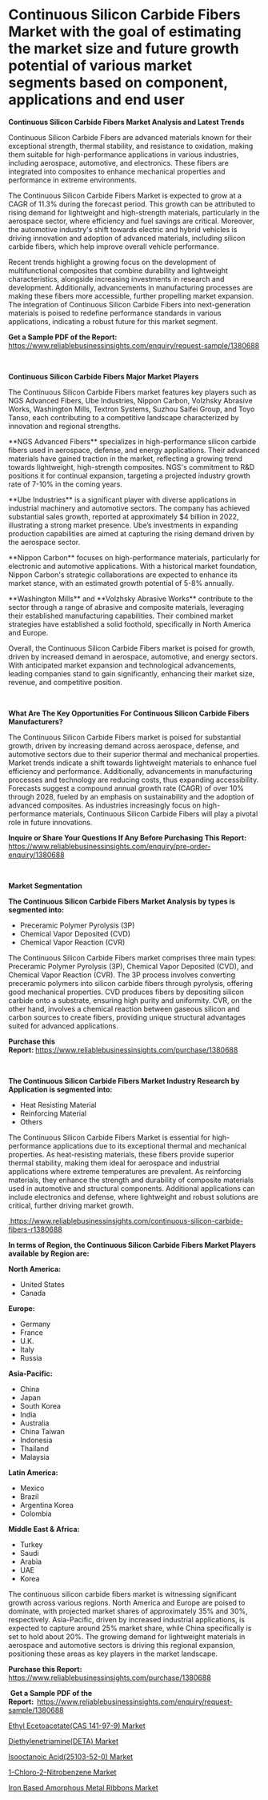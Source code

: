 <p><h1>Continuous Silicon Carbide Fibers Market with the goal of estimating the market size and future growth potential of various market segments based on component, applications and end user</h1></p><p><strong>Continuous Silicon Carbide Fibers Market Analysis and Latest Trends</strong></p>
<p><p>Continuous Silicon Carbide Fibers are advanced materials known for their exceptional strength, thermal stability, and resistance to oxidation, making them suitable for high-performance applications in various industries, including aerospace, automotive, and electronics. These fibers are integrated into composites to enhance mechanical properties and performance in extreme environments. </p><p>The Continuous Silicon Carbide Fibers Market is expected to grow at a CAGR of 11.3% during the forecast period. This growth can be attributed to rising demand for lightweight and high-strength materials, particularly in the aerospace sector, where efficiency and fuel savings are critical. Moreover, the automotive industry's shift towards electric and hybrid vehicles is driving innovation and adoption of advanced materials, including silicon carbide fibers, which help improve overall vehicle performance.</p><p>Recent trends highlight a growing focus on the development of multifunctional composites that combine durability and lightweight characteristics, alongside increasing investments in research and development. Additionally, advancements in manufacturing processes are making these fibers more accessible, further propelling market expansion. The integration of Continuous Silicon Carbide Fibers into next-generation materials is poised to redefine performance standards in various applications, indicating a robust future for this market segment.</p></p>
<p><strong>Get a Sample PDF of the Report:&nbsp;</strong> <a href="https://www.reliablebusinessinsights.com/enquiry/request-sample/1380688?utm_campaign=57&utm_medium=2&utm_source=Github&utm_content=ia&utm_term=01022025&utm_id=continuous-silicon-carbide-fibers">https://www.reliablebusinessinsights.com/enquiry/request-sample/1380688</a></p>
<p>&nbsp;</p>
<p><strong>Continuous Silicon Carbide Fibers Major Market Players</strong></p>
<p><p>The Continuous Silicon Carbide Fibers market features key players such as NGS Advanced Fibers, Ube Industries, Nippon Carbon, Volzhsky Abrasive Works, Washington Mills, Textron Systems, Suzhou Saifei Group, and Toyo Tanso, each contributing to a competitive landscape characterized by innovation and regional strengths.</p><p>**NGS Advanced Fibers** specializes in high-performance silicon carbide fibers used in aerospace, defense, and energy applications. Their advanced materials have gained traction in the market, reflecting a growing trend towards lightweight, high-strength composites. NGS's commitment to R&D positions it for continual expansion, targeting a projected industry growth rate of 7-10% in the coming years.</p><p>**Ube Industries** is a significant player with diverse applications in industrial machinery and automotive sectors. The company has achieved substantial sales growth, reported at approximately $4 billion in 2022, illustrating a strong market presence. Ube’s investments in expanding production capabilities are aimed at capturing the rising demand driven by the aerospace sector.</p><p>**Nippon Carbon** focuses on high-performance materials, particularly for electronic and automotive applications. With a historical market foundation, Nippon Carbon's strategic collaborations are expected to enhance its market stance, with an estimated growth potential of 5-8% annually.</p><p>**Washington Mills** and **Volzhsky Abrasive Works** contribute to the sector through a range of abrasive and composite materials, leveraging their established manufacturing capabilities. Their combined market strategies have established a solid foothold, specifically in North America and Europe.</p><p>Overall, the Continuous Silicon Carbide Fibers market is poised for growth, driven by increased demand in aerospace, automotive, and energy sectors. With anticipated market expansion and technological advancements, leading companies stand to gain significantly, enhancing their market size, revenue, and competitive position.</p></p>
<p>&nbsp;</p>
<p><strong>What Are The Key Opportunities For Continuous Silicon Carbide Fibers Manufacturers?</strong></p>
<p><p>The Continuous Silicon Carbide Fibers market is poised for substantial growth, driven by increasing demand across aerospace, defense, and automotive sectors due to their superior thermal and mechanical properties. Market trends indicate a shift towards lightweight materials to enhance fuel efficiency and performance. Additionally, advancements in manufacturing processes and technology are reducing costs, thus expanding accessibility. Forecasts suggest a compound annual growth rate (CAGR) of over 10% through 2028, fueled by an emphasis on sustainability and the adoption of advanced composites. As industries increasingly focus on high-performance materials, Continuous Silicon Carbide Fibers will play a pivotal role in future innovations.</p></p>
<p><strong>Inquire or Share Your Questions If Any Before Purchasing This Report:</strong> <a href="https://www.reliablebusinessinsights.com/enquiry/pre-order-enquiry/1380688?utm_campaign=57&utm_medium=2&utm_source=Github&utm_content=ia&utm_term=01022025&utm_id=continuous-silicon-carbide-fibers">https://www.reliablebusinessinsights.com/enquiry/pre-order-enquiry/1380688</a></p>
<p>&nbsp;</p>
<p><strong>Market Segmentation</strong></p>
<p><strong>The Continuous Silicon Carbide Fibers Market Analysis by types is segmented into:</strong></p>
<p><ul><li>Preceramic Polymer Pyrolysis (3P)</li><li>Chemical Vapor Deposited (CVD)</li><li>Chemical Vapor Reaction (CVR)</li></ul></p>
<p><p>The Continuous Silicon Carbide Fibers market comprises three main types: Preceramic Polymer Pyrolysis (3P), Chemical Vapor Deposited (CVD), and Chemical Vapor Reaction (CVR). The 3P process involves converting preceramic polymers into silicon carbide fibers through pyrolysis, offering good mechanical properties. CVD produces fibers by depositing silicon carbide onto a substrate, ensuring high purity and uniformity. CVR, on the other hand, involves a chemical reaction between gaseous silicon and carbon sources to create fibers, providing unique structural advantages suited for advanced applications.</p></p>
<p><strong>Purchase this Report:&nbsp;</strong><a href="https://www.reliablebusinessinsights.com/purchase/1380688?utm_campaign=57&utm_medium=2&utm_source=Github&utm_content=ia&utm_term=01022025&utm_id=continuous-silicon-carbide-fibers">https://www.reliablebusinessinsights.com/purchase/1380688</a></p>
<p>&nbsp;</p>
<p><strong>The Continuous Silicon Carbide Fibers Market Industry Research by Application is segmented into:</strong></p>
<p><ul><li>Heat Resisting Material</li><li>Reinforcing Material</li><li>Others</li></ul></p>
<p><p>The Continuous Silicon Carbide Fibers Market is essential for high-performance applications due to its exceptional thermal and mechanical properties. As heat-resisting materials, these fibers provide superior thermal stability, making them ideal for aerospace and industrial applications where extreme temperatures are prevalent. As reinforcing materials, they enhance the strength and durability of composite materials used in automotive and structural components. Additional applications can include electronics and defense, where lightweight and robust solutions are critical, further driving market growth.</p></p>
<p><a href="https://www.reliablebusinessinsights.com/continuous-silicon-carbide-fibers-r1380688?utm_campaign=57&utm_medium=2&utm_source=Github&utm_content=ia&utm_term=01022025&utm_id=continuous-silicon-carbide-fibers">&nbsp;https://www.reliablebusinessinsights.com/continuous-silicon-carbide-fibers-r1380688</a></p>
<p><strong>In terms of Region, the Continuous Silicon Carbide Fibers Market Players available by Region are:</strong></p>
<p>
    <p> <strong> North America: </strong>
        <ul>
            <li>United States</li>
            <li>Canada</li>
        </ul>
        </p> 
    <p> <strong> Europe: </strong>
        <ul>
            <li>Germany</li>
            <li>France</li>
            <li>U.K.</li>
            <li>Italy</li>
            <li>Russia</li>
        </ul>
        </p> 
    <p> <strong> Asia-Pacific: </strong>
        <ul>
            <li>China</li>
            <li>Japan</li>
            <li>South Korea</li>
            <li>India</li>
            <li>Australia</li>
            <li>China Taiwan</li>
            <li>Indonesia</li>
            <li>Thailand</li>
            <li>Malaysia</li>
        </ul>
        </p> 
    <p> <strong> Latin America: </strong>
        <ul>
            <li>Mexico</li>
            <li>Brazil</li>
            <li>Argentina Korea</li>
            <li>Colombia</li>
        </ul>
        </p> 
    <p> <strong> Middle East & Africa: </strong>
        <ul>
            <li>Turkey</li>
            <li>Saudi</li>
            <li>Arabia</li>
            <li>UAE</li>
            <li>Korea</li>
        </ul>
    </p>
    </p>
<p><p>The continuous silicon carbide fibers market is witnessing significant growth across various regions. North America and Europe are poised to dominate, with projected market shares of approximately 35% and 30%, respectively. Asia-Pacific, driven by increased industrial applications, is expected to capture around 25% market share, while China specifically is set to hold about 20%. The growing demand for lightweight materials in aerospace and automotive sectors is driving this regional expansion, positioning these areas as key players in the market landscape.</p></p>
<p><strong>Purchase this Report: </strong><a href="https://www.reliablebusinessinsights.com/purchase/1380688?utm_campaign=57&utm_medium=2&utm_source=Github&utm_content=ia&utm_term=01022025&utm_id=continuous-silicon-carbide-fibers">https://www.reliablebusinessinsights.com/purchase/1380688</a></p>
<p>&nbsp;<strong>Get a Sample PDF of the Report:&nbsp;&nbsp;</strong><a href="https://www.reliablebusinessinsights.com/enquiry/request-sample/1380688?utm_campaign=57&utm_medium=2&utm_source=Github&utm_content=ia&utm_term=01022025&utm_id=continuous-silicon-carbide-fibers">https://www.reliablebusinessinsights.com/enquiry/request-sample/1380688</a></p>
<p><strong></strong></p>
<p><p><a href="https://github.com/rahebeinum/Market-Research-Report-List-1/blob/main/ethyl-ecetoacetatecas-141-97-9-market.md?utm_campaign=57&utm_medium=2&utm_source=Github&utm_content=ia&utm_term=01022025&utm_id=continuous-silicon-carbide-fibers">Ethyl Ecetoacetate(CAS 141-97-9) Market</a></p><p><a href="https://github.com/ajconndra/Market-Research-Report-List-1/blob/main/diethylenetriaminedeta-market.md?utm_campaign=57&utm_medium=2&utm_source=Github&utm_content=ia&utm_term=01022025&utm_id=continuous-silicon-carbide-fibers">Diethylenetriamine(DETA) Market</a></p><p><a href="https://github.com/vilehoaguy/Market-Research-Report-List-1/blob/main/isooctanoic-acid25103-52-0-market.md?utm_campaign=57&utm_medium=2&utm_source=Github&utm_content=ia&utm_term=01022025&utm_id=continuous-silicon-carbide-fibers">Isooctanoic Acid(25103-52-0) Market</a></p><p><a href="https://github.com/sapsaidamary/Market-Research-Report-List-1/blob/main/1-chloro-2-nitrobenzene-market.md?utm_campaign=57&utm_medium=2&utm_source=Github&utm_content=ia&utm_term=01022025&utm_id=continuous-silicon-carbide-fibers">1-Chloro-2-Nitrobenzene Market</a></p><p><a href="https://github.com/djarixneoza/Market-Research-Report-List-1/blob/main/iron-based-amorphous-metal-ribbons-market.md?utm_campaign=57&utm_medium=2&utm_source=Github&utm_content=ia&utm_term=01022025&utm_id=continuous-silicon-carbide-fibers">Iron Based Amorphous Metal Ribbons Market</a></p></p>